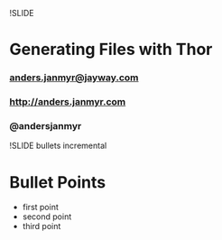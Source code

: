 !SLIDE 
# Generating Files with Thor #
### anders.janmyr@jayway.com
### http://anders.janmyr.com
### @andersjanmyr


!SLIDE bullets incremental
# Bullet Points #

* first point
* second point
* third point
